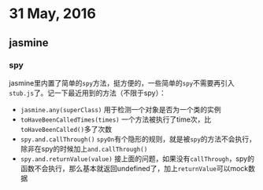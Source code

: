 # 31 May, 2016

## jasmine

### spy

jasmine里内置了简单的`spy`方法，挺方便的，一些简单的`spy`不需要再引入`stub.js`了。记一下最近用到的方法（不限于spy）：

- `jasmine.any(superClass)` 用于检测一个对象是否为一个类的实例
- `toHaveBeenCalledTimes(times)` 一个方法被执行了time次，比`toHaveBeenCalled()`多了次数
- `spy.and.callThrough()` `spyOn`有个隐形的规则，就是被`spy`的方法不会执行，除非在spy的时候加上`and.callThrough()`
- `spy.and.returnValue(value)` 接上面的问题，如果没有`callThrough`，spy的函数不会执行，那么基本就返回undefined了，加上`returnValue`可以mock数据
